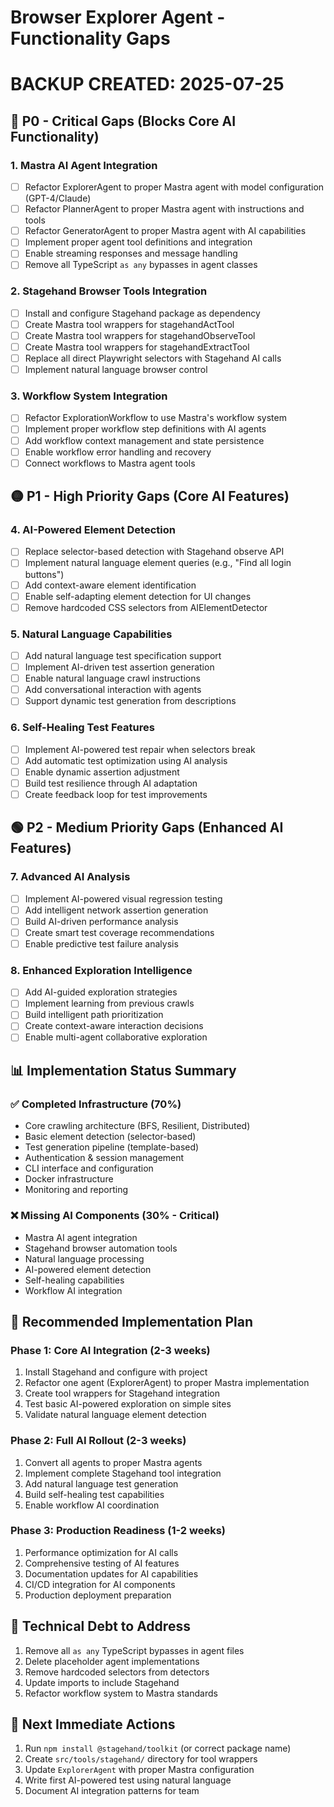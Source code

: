 # Browser Explorer Agent - Functionality Gaps
# BACKUP CREATED: 2025-07-25

## 🔴 P0 - Critical Gaps (Blocks Core AI Functionality)

### 1. Mastra AI Agent Integration
- [ ] Refactor ExplorerAgent to proper Mastra agent with model configuration (GPT-4/Claude)
- [ ] Refactor PlannerAgent to proper Mastra agent with instructions and tools
- [ ] Refactor GeneratorAgent to proper Mastra agent with AI capabilities
- [ ] Implement proper agent tool definitions and integration
- [ ] Enable streaming responses and message handling
- [ ] Remove all TypeScript `as any` bypasses in agent classes

### 2. Stagehand Browser Tools Integration
- [ ] Install and configure Stagehand package as dependency
- [ ] Create Mastra tool wrappers for stagehandActTool
- [ ] Create Mastra tool wrappers for stagehandObserveTool
- [ ] Create Mastra tool wrappers for stagehandExtractTool
- [ ] Replace all direct Playwright selectors with Stagehand AI calls
- [ ] Implement natural language browser control

### 3. Workflow System Integration
- [ ] Refactor ExplorationWorkflow to use Mastra's workflow system
- [ ] Implement proper workflow step definitions with AI agents
- [ ] Add workflow context management and state persistence
- [ ] Enable workflow error handling and recovery
- [ ] Connect workflows to Mastra agent tools

## 🟡 P1 - High Priority Gaps (Core AI Features)

### 4. AI-Powered Element Detection
- [ ] Replace selector-based detection with Stagehand observe API
- [ ] Implement natural language element queries (e.g., "Find all login buttons")
- [ ] Add context-aware element identification
- [ ] Enable self-adapting element detection for UI changes
- [ ] Remove hardcoded CSS selectors from AIElementDetector

### 5. Natural Language Capabilities
- [ ] Add natural language test specification support
- [ ] Implement AI-driven test assertion generation
- [ ] Enable natural language crawl instructions
- [ ] Add conversational interaction with agents
- [ ] Support dynamic test generation from descriptions

### 6. Self-Healing Test Features
- [ ] Implement AI-powered test repair when selectors break
- [ ] Add automatic test optimization using AI analysis
- [ ] Enable dynamic assertion adjustment
- [ ] Build test resilience through AI adaptation
- [ ] Create feedback loop for test improvements

## 🟢 P2 - Medium Priority Gaps (Enhanced AI Features)

### 7. Advanced AI Analysis
- [ ] Implement AI-powered visual regression testing
- [ ] Add intelligent network assertion generation
- [ ] Build AI-driven performance analysis
- [ ] Create smart test coverage recommendations
- [ ] Enable predictive test failure analysis

### 8. Enhanced Exploration Intelligence
- [ ] Add AI-guided exploration strategies
- [ ] Implement learning from previous crawls
- [ ] Build intelligent path prioritization
- [ ] Create context-aware interaction decisions
- [ ] Enable multi-agent collaborative exploration

## 📊 Implementation Status Summary

### ✅ Completed Infrastructure (70%)
- Core crawling architecture (BFS, Resilient, Distributed)
- Basic element detection (selector-based)
- Test generation pipeline (template-based)
- Authentication & session management
- CLI interface and configuration
- Docker infrastructure
- Monitoring and reporting

### ❌ Missing AI Components (30% - Critical)
- Mastra AI agent integration
- Stagehand browser automation tools
- Natural language processing
- AI-powered element detection
- Self-healing capabilities
- Workflow AI integration

## 🚀 Recommended Implementation Plan

### Phase 1: Core AI Integration (2-3 weeks)
1. Install Stagehand and configure with project
2. Refactor one agent (ExplorerAgent) to proper Mastra implementation
3. Create tool wrappers for Stagehand integration
4. Test basic AI-powered exploration on simple sites
5. Validate natural language element detection

### Phase 2: Full AI Rollout (2-3 weeks)
1. Convert all agents to proper Mastra agents
2. Implement complete Stagehand tool integration
3. Add natural language test generation
4. Build self-healing test capabilities
5. Enable workflow AI coordination

### Phase 3: Production Readiness (1-2 weeks)
1. Performance optimization for AI calls
2. Comprehensive testing of AI features
3. Documentation updates for AI capabilities
4. CI/CD integration for AI components
5. Production deployment preparation

## 🔧 Technical Debt to Address

1. Remove all `as any` TypeScript bypasses in agent files
2. Delete placeholder agent implementations
3. Remove hardcoded selectors from detectors
4. Update imports to include Stagehand
5. Refactor workflow system to Mastra standards

## 📝 Next Immediate Actions

1. Run `npm install @stagehand/toolkit` (or correct package name)
2. Create `src/tools/stagehand/` directory for tool wrappers
3. Update `ExplorerAgent` with proper Mastra configuration
4. Write first AI-powered test using natural language
5. Document AI integration patterns for team